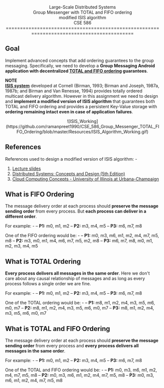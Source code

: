 <p align="center">Large-Scale Distributed Systems</br>Group Messenger with TOTAL and FIFO ordering</br>modified ISIS algorithm</br>CSE 586
==========================================================================================


Goal
------
Implement advanced concepts that add ordering guarantees to the group messaging. Specifically, we need to develop a **Group Messaging Android application with decentralized [TOTAL and FIFO ordering](https://www.youtube.com/watch?v=qhL7GW1KOj8) guarantees**. 

**NOTE**</br>
[**ISIS system**](http://webcache.googleusercontent.com/search?q=cache:3rOwsftQvYoJ:www.cs.cornell.edu/home/rvr/sys/p79-birman.pdf+&cd=1&hl=en&ct=clnk&gl=us&client=safari) developed at Cornell (Birman, 1993; Birman and Joseph, 1987a, 1987b; and Birman and Van Renesse, 1994) provides totally ordered multicast delivery algorithm. However in this assignment we need to design and **implement a modified version of ISIS algorithm** that guarantees both TOTAL and FIFO ordering and provides a persistent Key-Value storage with **ordering remaining intact even in case of application failures**.

<p align="center">![ISIS_Working](https://github.com/ramanpreet1990/CSE_586_Group_Messenger_TOTAL_FIFO_Ordering/blob/master/Resources/ISIS_Algorithm_Working.gif) 


References
---------------
References used to design a modified version of ISIS algorithm: -</br>
1. [Lecture slides](http://www.cse.buffalo.edu/~stevko/courses/cse486/spring16/lectures/12-multicast2.pdf)</br>
2. [Distributed Systems: Concepts and Design (5th Edition) ](https://www.pearsonhighered.com/program/Coulouris-Distributed-Systems-Concepts-and-Design-5th-Edition/PGM85317.html)
3. [Cloud Computing Concepts - University of Illinois at Urbana-Champaign](https://www.coursera.org/learn/cloud-computing)


What is FIFO Ordering
-------------------------------
The message delivery order at each process should **preserve the message sending order** from every process. But **each process can deliver in a different order**.

For example: -
–  **P1:** m0, m1, m2
–  **P2:** m3, m4, m5
–  **P3:** m6, m7, m8

One of the FIFO ordering would be: - 
–  **P1:** m0, m3, m6, m1, m2, m4, m7, m5, m8
–  **P2:** m3, m0, m1, m4, m6, m7, m5, m2, m8
–  **P3:** m6, m7, m8, m0, m1, m2, m3, m4, m5


What is TOTAL Ordering
----------------------------------
**Every process delivers all messages in the same order**. Here we don't care about any causal relationship of messages and as long as every process follows a single order we are fine.

For example: -
–  **P1:** m0, m1, m2
–  **P2:** m3, m4, m5
–  **P3:** m6, m7, m8

One of the TOTAL ordering would be: - 
–  **P1:** m8, m1, m2, m4, m3, m5, m6, m0, m7
–  **P2:** m8, m1, m2, m4, m3, m5, m6, m0, m7
–  **P3:** m8, m1, m2, m4, m3, m5, m6, m0, m7


What is TOTAL and FIFO Ordering
-----------------------------------------------
The message delivery order at each process should **preserve the message sending order** from every process and  **every process delivers all messages in the same order**.

For example: -
–  **P1:** m0, m1, m2
–  **P2:** m3, m4, m5
–  **P3:** m6, m7, m8

One of the TOTAL and FIFO ordering would be: - 
–  **P1:** m0, m3, m6, m1, m2, m4, m7, m5, m8
–  **P2:** m0, m3, m6, m1, m2, m4, m7, m5, m8
–  **P3:** m0, m3, m6, m1, m2, m4, m7, m5, m8
